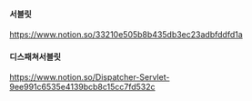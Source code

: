 #### 서블릿
https://www.notion.so/33210e505b8b435db3ec23adbfddfd1a


#### 디스패쳐서블릿
https://www.notion.so/Dispatcher-Servlet-9ee991c6535e4139bcb8c15cc7fd532c
